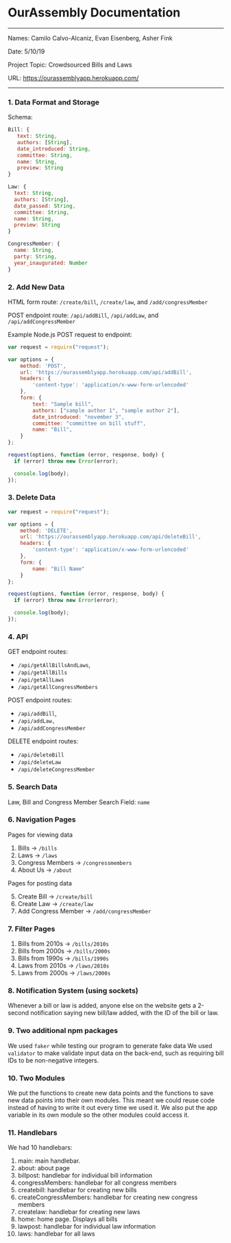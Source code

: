 
# OurAssembly Documentation

---

Names: Camilo Calvo-Alcaniz, Evan Eisenberg, Asher Fink

Date: 5/10/19

Project Topic: Crowdsourced Bills and Laws

URL: https://ourassemblyapp.herokuapp.com/

---

### 1. Data Format and Storage

Schema:
```javascript
Bill: {
   text: String,
   authors: [String],
   date_introduced: String,
   committee: String,
   name: String,
   preview: String
}

Law: {
  text: String,
  authors: [String],
  date_passed: String,
  committee: String,
  name: String,
  preview: String
}

CongressMember: {
  name: String,
  party: String,
  year_inaugurated: Number
}
```

### 2. Add New Data

HTML form route: `/create/bill`, `/create/law`, and `/add/congressMember`

POST endpoint route: `/api/addBill`, `/api/addLaw`, and `/api/addCongressMember`

Example Node.js POST request to endpoint:
```javascript
var request = require("request");

var options = {
    method: 'POST',
    url: 'https://ourassemblyapp.herokuapp.com/api/addBill',
    headers: {
        'content-type': 'application/x-www-form-urlencoded'
    },
    form: {
        text: "Sample bill",
        authors: ["sample author 1", "sample author 2"],
        date_introduced: "november 3",
        committee: "committee on bill stuff",
        name: "Bill",
    }
};

request(options, function (error, response, body) {
  if (error) throw new Error(error);

  console.log(body);
});
```

### 3. Delete Data
```javascript
var request = require("request");

var options = {
    method: 'DELETE',
    url: 'https://ourassemblyapp.herokuapp.com/api/deleteBill',
    headers: {
        'content-type': 'application/x-www-form-urlencoded'
    },
    form: {
        name: "Bill Name"
    }
};

request(options, function (error, response, body) {
  if (error) throw new Error(error);

  console.log(body);
});
```

### 4. API

GET endpoint routes:
* `/api/getAllBillsAndLaws`,
* `/api/getAllBills`
* `/api/getAllLaws`
* `/api/getAllCongressMembers`

POST endpoint routes:
* `/api/addBill`,
* `/api/addLaw,`
* `/api/addCongressMember`

DELETE endpoint routes:
* `/api/deleteBill`
* `/api/deleteLaw`
* `/api/deleteCongressMember`

### 5. Search Data

Law, Bill and Congress Member Search Field: `name`


### 6. Navigation Pages

Pages for viewing data
1. Bills -> `/bills`
2. Laws -> `/laws`
3. Congress Members -> `/congressmembers`
4. About Us -> `/about`

Pages for posting data

5. Create Bill -> `/create/bill`
6. Create Law -> `/create/law`
7. Add Congress Member -> `/add/congressMember`

### 7. Filter Pages
1. Bills from 2010s -> `/bills/2010s`
2. Bills from 2000s -> `/bills/2000s`
3. Bills from 1990s -> `/bills/1990s`
4. Laws from 2010s -> `/laws/2010s`
5. Laws from 2000s -> `/laws/2000s`

### 8. Notification System (using sockets)
Whenever a bill or law is added, anyone else on the website gets a 2-second
notification saying new bill/law added, with the ID of the bill or law.

### 9. Two additional npm packages
We used `faker` while testing our program to generate fake data
We used `validator` to make validate input data on the back-end, such as requiring
bill IDs to be non-negative integers.

### 10. Two Modules
We put the functions to create new data points and the functions to save new data points into their own modules. This meant we could reuse code instead of having to write it out every time we used it. We also put the app variable in its own module so the other modules could access it.

### 11. Handlebars
We had 10 handlebars:
1. main: main handlebar.
2. about: about page
3. billpost: handlebar for individual bill information
4. congressMembers: handlebar for all congress members
5. createbill: handlebar for creating new bills
6. createCongressMembers: handlebar for creating new congress members
7. createlaw: handlebar for creating new laws
8. home: home page. Displays all bills
9. lawpost: handlebar for individual law information
10. laws: handlebar for all laws
